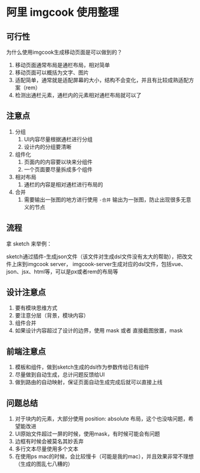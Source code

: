 # 阿里 imgcook 使用整理

## 可行性

为什么使用imgcook生成移动页面是可以做到的？

1. 移动页面通常布局是通栏布局，相对简单
2. 移动页面可以概括为文字、图片
3. 适配简单，通常就是适配屏幕的大小，结构不会变化，并且有比较成熟适配方案（rem）
4. 检测出通栏元素，通栏内的元素相对通栏布局就可以了

## 注意点

1. 分组
    1. UI内容尽量根据通栏进行分组
    2. 设计内的分组要清晰
2. 组件化
    1. 页面内的内容要以块来分组件
    2. 一个页面要尽量拆成多个组件
3. 相对布局
    1. 通栏的内容是相对通栏进行布局的
4. 合并
    1. 需要输出一张图的地方进行使用 `-合并` 输出为一张图，防止出现很多无意义的节点


## 流程

拿 sketch 来举例：

sketch通过插件-生成json文件（该文件对生成dsl文件没有太大的帮助），把改文件上床到imgcook server， imgcook-server生成对应的dsl文件，包括vue、json、jsx、html等，可以是px或者rem的布局等

## 设计注意点
1. 要有模块思维方式
2. 要注意分层（背景，模块内容）
3. 组件合并
4. 如果设计内容超过了设计的边界，使用 mask 或者 直接截图放置，mask

## 前端注意点
1. 模板和组件，做到sketch生成的dsl作为参数传给已有组件
2. 尽量做到自动生成，总计问题反馈给UI
3. 做到路由的自动映射，保证页面自动生成完成后就可以直接上线

## 问题总结
1. 对于块内的元素，大部分使用 position: absolute 布局，这个也没啥问题，希望能改进
2. UI原始文件超过一屏的时候，使用mask，有时候可能会有问题
3. 边框有时候会被莫名其妙丢弃
4. 多行文本尽量使用多个文本
5. 在使用ps mac的时候，会比较慢卡（可能是我的mac），并且效果非常不理想（生成的图乱七八糟的）










